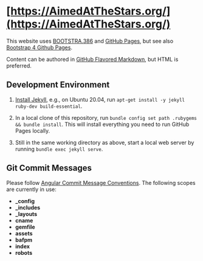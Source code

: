 # [https://AimedAtTheStars.org/](https://AimedAtTheStars.org/)

This website uses [BOOTSTRA.386](https://kristopolous.github.io/BOOTSTRA.386/) and [GitHub Pages](https://pages.github.com/), but see also [Bootstrap 4 Github Pages](https://jekyllrb.com/docs/installation/).

Content can be authored in [GitHub Flavored Markdown](https://help.github.com/articles/github-flavored-markdown/), but HTML is preferred.

## Development Environment

1. [Install Jekyll](https://jekyllrb.com/docs/installation/), e.g., on Ubuntu 20.04, run `apt-get install -y jekyll ruby-dev build-essential`.

2. In a local clone of this repository, run `bundle config set path .rubygems && bundle install`.  This will install everything you need to run GitHub Pages locally.

3. Still in the same working directory as above, start a local web server by running `bundle exec jekyll serve`.

## Git Commit Messages

Please follow [Angular Commit Message Conventions](https://github.com/angular/angular/blob/main/CONTRIBUTING.md#-commit-message-format).  The following scopes are currently in use:

- **_config**
- **_includes**
- **_layouts**
- **cname**
- **gemfile**
- **assets**
- **bafpm**
- **index**
- **robots**
